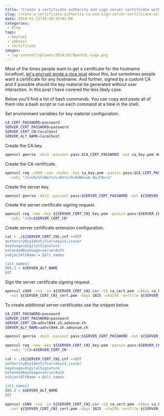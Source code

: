 ```yaml
---
title: "Create a certificate authority and sign server certificate without prompt using openssl"
slug: create-a-certificate-authority-ca-and-sign-server-certificate-without-prompt-using-openssl
date: 2019-01-21T16:20:35+01:00
categories:
 - Blog
tags:
 - keytool
 - openssl
 - certificate
images:
 - /wp-content/uploads/2014/03/OpenSSL-Logo.png
---
```


Most of the times people want to get a certificate for the hostname *localhost*, [let's encrypt wrote a nice post](https://letsencrypt.org/docs/certificates-for-localhost/) about this, but sometimes people want a certificate for any hostname. And further, signed by a custom CA and if possible should the key material be generated without user interaction. In this post I have covered the less likely case.
<!--more-->

Below you'll find a list of bash commands. You can copy and paste all of them into a bash script or run each command at a time in the shell.

Set environment variables for key material configuration.

```bash
CA_CERT_PASSWORD=password
SERVER_CERT_PASSWORD=password
SERVER_CERT_CN=localhost
SERVER_ALT_NAME=localhost
```

Create the CA key.

```bash
openssl genrsa -des3 -passout pass:$CA_CERT_PASSWORD -out ca_key.pem 4096
```

Create the CA certificate.

```bash
openssl req -x509 -new -nodes -key ca_key.pem -passin pass:$CA_CERT_PASSWORD -sha256 -days 1825 -out ca_cert.pem \
  -subj "/C=CH/ST=Bern/L=Bern/O=AdNovum AG/CN=ca"
```

Create the server key.

```bash
openssl genrsa -des3 -passout pass:$SERVER_CERT_PASSWORD -out ${SERVER_CERT_CN}_key.pem 2048
```

Create the server certificate signing request.

```bash
openssl req -new -key ${SERVER_CERT_CN}_key.pem -passin pass:$SERVER_CERT_PASSWORD -out ${SERVER_CERT_CN}.csr \
  -subj "/CN=$SERVER_CERT_CN"
```

Create server certificate extension configuration.

```bash
cat > ./${SERVER_CERT_CN}.cnf <<EOT
authorityKeyIdentifier=keyid,issuer
keyUsage=digitalSignature
extendedKeyUsage=serverAuth
subjectAltName = @alt_names

[alt_names]
DNS.1 = $SERVER_ALT_NAME
EOT
```

Sign the server certificate signing request.

```bash
openssl x509 -req -in ${SERVER_CERT_CN}.csr -CA ca_cert.pem -CAkey ca_key.pem -passin pass:$CA_CERT_PASSWORD -CAcreateserial \
  -out ${SERVER_CERT_CN}_cert.pem -days 1825 -sha256 -extfile ${SERVER_CERT_CN}.cnf
```

To create additional server certificates use the snippet below.

```bash
CA_CERT_PASSWORD=password
SERVER_CERT_PASSWORD=password
SERVER_CERT_CN=adnvl044.zh.adnovum.ch
SERVER_ALT_NAME=adnvl044.zh.adnovum.ch

openssl genrsa -des3 -passout pass:$SERVER_CERT_PASSWORD -out ${SERVER_CERT_CN}_key.pem 2048
  
openssl req -new -key ${SERVER_CERT_CN}_key.pem -passin pass:$SERVER_CERT_PASSWORD -out ${SERVER_CERT_CN}.csr \
  -subj "/CN=$SERVER_CERT_CN"
  
cat > ./${SERVER_CERT_CN}.cnf <<EOT
authorityKeyIdentifier=keyid,issuer
keyUsage=digitalSignature
extendedKeyUsage=serverAuth
subjectAltName = @alt_names

[alt_names]
DNS.1 = $SERVER_ALT_NAME
EOT
 
openssl x509 -req -in ${SERVER_CERT_CN}.csr -CA ca_cert.pem -CAkey ca_key.pem -passin pass:$CA_CERT_PASSWORD -CAcreateserial \
  -out ${SERVER_CERT_CN}_cert.pem -days 1825 -sha256 -extfile ${SERVER_CERT_CN}.cnf
```